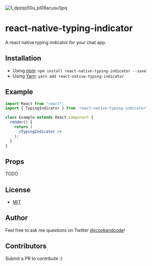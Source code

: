![1_dpzqs50u_pl09acusu1jpq](https://user-images.githubusercontent.com/3059371/49334754-3c9dfe00-f5ab-11e8-8885-0192552d12a1.gif)

# react-native-typing-indicator
A react native typing indicator for your chat app.

## Installation

* Using [npm](https://www.npmjs.com/#getting-started): `npm install react-native-typing-indicator --save`
* Using [Yarn](https://yarnpkg.com/): `yarn add react-native-typing-indicator`

## Example

```jsx
import React from "react";
import { TypingIndicator } from 'react-native-typing-indicator'

class Example extends React.Component {
  render() {
    return (
      <TypingIndicator />
    );
  }
}
```

## Props

TODO

## License

* [MIT](LICENSE)


## Author

Feel free to ask me questions on Twitter [@icookandcode](https://www.twitter.com/icookandcode)!

## Contributors

Submit a PR to contribute :)
